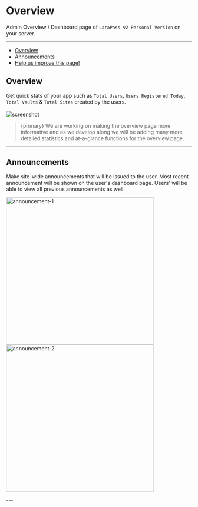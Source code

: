 # Overview

Admin Overview / Dashboard page of `LaraPass v2 Personal Version` on your server.

---

- [Overview](#overview)
- [Announcements](#announcements)
- [<a href="https://github.com/larapass/docs/edit/master/resources/docs/personal/admin/overview.md" target="_blank"><i class="fa fa-edit"></i> Help us improve this page!</a>](#)

<a name="overview"></a>
## Overview

Get quick stats of your app such as `Total Users`, `Users Registered Today`, `Total Vaults` & `Total Sites` created by the users.  
<br/>
![screenshot](/screenshots/admin/overview/overview.png)  

> {primary} We are working on making the overview page more informative and as we develop along we will be adding many more detailed statistics and at-a-glance functions for the overview page.

---

<a name="announcements"></a>
## Announcements

Make site-wide announcements that will be issued to the user. Most recent announcement will be shown on the user's dashboard page. Users' will be able to view all previous announcements as well.  

<p>  
    <img src="/screenshots/admin/overview/announcement-1.png" width="400" alt="announcement-1"/></a>
    <img src="/screenshots/admin/overview/announcement-2.png" width="400" alt="announcement-2"/></a> 
</p>
---
<br />
<larecipe-feedback message="Thankyou for your feedback!">
</larecipe-feedback>  